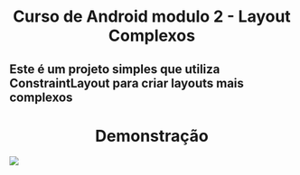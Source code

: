 # <h1 align="center">Curso de Android modulo 2 - Layout Complexos</h1>

## Este é um projeto simples que utiliza ConstraintLayout para criar layouts mais complexos 

# <h1 align="center">Demonstração</h1>

![](https://j.gifs.com/p84llV.gif)